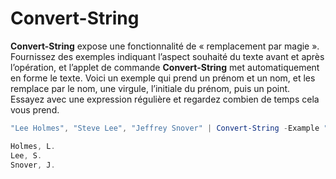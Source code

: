 # Convert-String
**Convert-String** expose une fonctionnalité de « remplacement par magie ». Fournissez des exemples indiquant l’aspect souhaité du texte avant et après l’opération, et l’applet de commande **Convert-String** met automatiquement en forme le texte. Voici un exemple qui prend un prénom et un nom, et les remplace par le nom, une virgule, l’initiale du prénom, puis un point. Essayez avec une expression régulière et regardez combien de temps cela vous prend.

```powershell
"Lee Holmes", "Steve Lee", "Jeffrey Snover" | Convert-String -Example "Bill Gates=Gates, B.","John Smith=Smith, J."

Holmes, L.
Lee, S.
Snover, J.
```


<!--HONumber=Aug16_HO3-->


